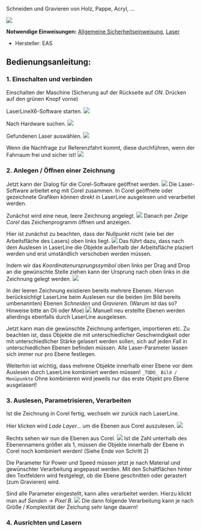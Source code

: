 Schneiden und Gravieren von Holz, Pappe, Acryl, ...

![](img_laser/photo_lasercutter_01.jpg)

**Notwendige Einweisungen:** [Allgemeine Sicherheitseinweisung](!Einweisungen_und_Regeln/index), [Laser](!Einweisungen_und_Regeln/Einweisung_Laser/index)

* Hersteller: EAS


## Bedienungsanleitung:
### 1. Einschalten und verbinden
Einschalten der Maschine (Sicherung auf der Rückseite auf _ON_. Drücken auf den grünen Knopf vorne)

LaserLineX6-Software starten.
![](img_laser/laser01.PNG)

Nach Hardware suchen.
![](img_laser/laser02.PNG)

Gefundenen Laser auswählen.
![](img_laser/laser03.PNG)

Wenn die Nachfrage zur Referenzfahrt kommt, diese durchführen, wenn der Fahrraum frei und sicher ist!
![](img_laser/laser04.PNG)

### 2. Anlegen / Öffnen einer Zeichnung
Jetzt kann der Dialog für die Corel-Software geöffnet werden.
![](img_laser/laser05.PNG)
Die Laser-Software arbeitet eng mit Corel zusammen. In Corel geöffnete oder gezeichnete Grafiken können direkt in LaserLine ausgelesen und verarbeitet werden.

Zunächst wird eine neue, leere Zeichnung angelegt.
![](img_laser/laser06.PNG)
Danach per _Zeige Corel_ das Zeichenprogramm öffnen und anzeigen.

Hier ist zunächst zu beachten, dass der Nullpunkt nicht (wie bei der Arbeitsfläche des Lasers) oben links liegt.
![](img_laser/laser07.PNG)
Das führt dazu, dass nach dem Auslesen in LaserLine die Objekte außerhalb der Arbeitsfläche plaziert werden und erst umständlich verschoben werden müssen.

Indem wir das _Koordinatenursprungssymbol_ oben links per Drag and Drop an die gewünschte Stelle ziehen kann der Ursprung nach oben links in die Zeichnung gelegt werden.
![](img_laser/laser08.PNG)

In der leeren Zeichnung existieren bereits mehrere Ebenen. Hiervon berücksichtigt LaserLine beim Auslesen nur die beiden (im Bild bereits umbenannten) Ebenen _Schneiden_ und _Gravieren_. (Warum ist das so? Hinweise bitte an Oli oder Moe)
![](img_laser/laser09.PNG)
Manuell neu erstellte Ebenen werden allerdings ebenfalls durch LaserLine ausgelesen.

Jetzt kann man die gewünschte Zeichnung anfertigen, importieren etc.
Zu beachten ist, dass Objekte die mit unterschiedlicher Geschwindigkeit oder mit unterschiedlicher Stärke gelasert werden sollen, sich auf jeden Fall in unterschiedlichen Ebenen befinden müssen. Alle Laser-Parameter lassen sich immer nur pro Ebene festlegen.

Weiterhin ist wichtig, dass mehrene Objekte innerhalb einer Ebene vor dem Auslesen durch LaserLine kombiniert werden müssen!
```_TODO_ Bild / Menüpunkte```
Ohne kombinieren wird jeweils nur das erste Objekt pro Ebene ausgelasert!

### 3. Auslesen, Parametrisieren, Verarbeiten
Ist die Zeichnung in Corel fertig, wechseln wir zurück nach LaserLine.

Hier klicken wird _Lade Layer..._ um die Ebenen aus Corel auszulesen.
![](img_laser/laser10.PNG)

Rechts sehen wir nun die Ebenen aus Corel.
![](img_laser/laser11.PNG)
Ist die Zahl unterhalb des Ebenennamens größer als 1, müssen die Objekte innerhalb der Ebene in Corel noch kombiniert werden! (Siehe Ende von Schritt 2)

Die Parameter für Power und Speed müssen jetzt je nach Material und gewünschter Verarbeitung angepasst werden. Mit den Schaltflächen hinter den Textfeldern wird festgelegt, ob die Ebene geschnitten oder gerastert (zum Gravieren) wird.

Sind alle Parameter eingestellt, kann alles verarbeitet werden. Hierzu klickt man auf _Senden -> Pixel B_.
![](img_laser/laser12.PNG)
Die dann folgende Verarbeitung kann je nach Größe / Komplexität der Zeichung sehr lange dauern!

### 4. Ausrichten und Lasern
